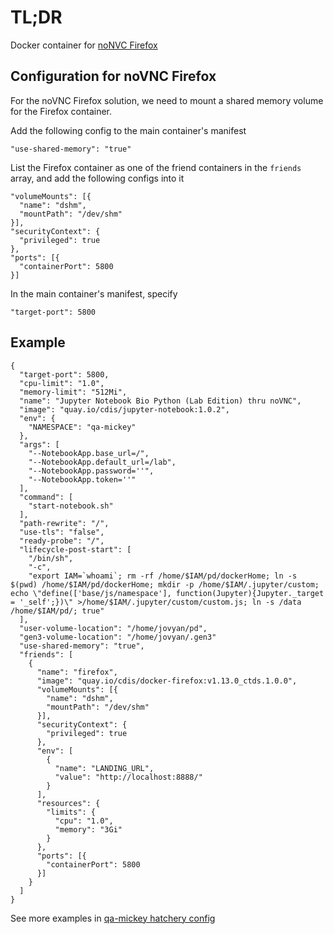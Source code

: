 # TL;DR

Docker container for [noNVC Firefox](https://github.com/uc-cdis/docker-firefox)

## Configuration for noVNC Firefox

For the noVNC Firefox solution, we need to mount a shared memory volume for the Firefox container.

Add the following config to the main container's manifest

```
"use-shared-memory": "true"
```

List the Firefox container as one of the friend containers in the `friends` array, and add the following configs into it

```
"volumeMounts": [{
  "name": "dshm",
  "mountPath": "/dev/shm"
}],
"securityContext": {
  "privileged": true
},
"ports": [{
  "containerPort": 5800
}]
```

In the main container's manifest, specify

```
"target-port": 5800
```

## Example

```
{
  "target-port": 5800,
  "cpu-limit": "1.0",
  "memory-limit": "512Mi",
  "name": "Jupyter Notebook Bio Python (Lab Edition) thru noVNC",
  "image": "quay.io/cdis/jupyter-notebook:1.0.2",
  "env": {
    "NAMESPACE": "qa-mickey"
  },
  "args": [
    "--NotebookApp.base_url=/",
    "--NotebookApp.default_url=/lab",
    "--NotebookApp.password=''",
    "--NotebookApp.token=''"
  ],
  "command": [
    "start-notebook.sh"
  ],
  "path-rewrite": "/",
  "use-tls": "false",
  "ready-probe": "/",
  "lifecycle-post-start": [
    "/bin/sh",
    "-c",
    "export IAM=`whoami`; rm -rf /home/$IAM/pd/dockerHome; ln -s $(pwd) /home/$IAM/pd/dockerHome; mkdir -p /home/$IAM/.jupyter/custom; echo \"define(['base/js/namespace'], function(Jupyter){Jupyter._target = '_self';})\" >/home/$IAM/.jupyter/custom/custom.js; ln -s /data /home/$IAM/pd/; true"
  ],
  "user-volume-location": "/home/jovyan/pd",
  "gen3-volume-location": "/home/jovyan/.gen3"
  "use-shared-memory": "true",
  "friends": [
    {
      "name": "firefox",
      "image": "quay.io/cdis/docker-firefox:v1.13.0_ctds.1.0.0",
      "volumeMounts": [{
        "name": "dshm",
        "mountPath": "/dev/shm"
      }],
      "securityContext": {
        "privileged": true
      },
      "env": [
        {
          "name": "LANDING_URL",
          "value": "http://localhost:8888/"
        }
      ],
      "resources": {
        "limits": {
          "cpu": "1.0",
          "memory": "3Gi"
        }
      },
      "ports": [{
        "containerPort": 5800
      }]
    }
  ]
}
```

See more examples in [qa-mickey hatchery config](https://github.com/uc-cdis/gitops-qa/blob/master/qa-mickey.planx-pla.net/manifests/hatchery/hatchery.json)
